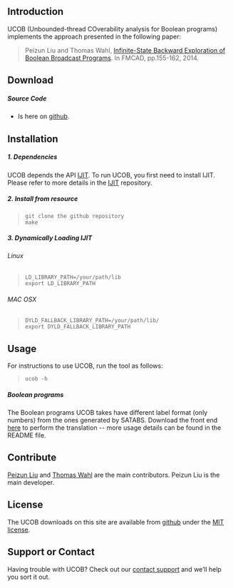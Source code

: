 ## Introduction
UCOB (Unbounded-thread COverability analysis for Boolean programs) implements the approach presented in the following paper:

>   Peizun Liu and Thomas Wahl, [Infinite-State Backward Exploration of Boolean Broadcast Programs](http://www.cs.utexas.edu/users/hunt/FMCAD/FMCAD14/proceedings/26_liu.pdf). In FMCAD, pp.155-162, 2014.


## Download
##### Source Code
* Is here on [github](https://github.com/lpzun/ucob).


## Installation
##### 1. Dependencies
UCOB depends the API [IJIT](https://github.com/lpzun/ijit). To run UCOB, you first need to install IJIT. Please refer to more details in the [IJIT](https://github.com/lpzun/ijit) repository.  

##### 2. Install from resource
>     git clone the github repository
>     make

##### 3. Dynamically Loading IJIT

###### Linux
>     LD_LIBRARY_PATH=/your/path/lib
>     export LD_LIBRARY_PATH

###### MAC OSX
>     DYLD_FALLBACK_LIBRARY_PATH=/your/path/lib/
>     export DYLD_FALLBACK_LIBRARY_PATH

## Usage
For instructions to use UCOB, run the tool as follows:
>     ucob -h

##### Boolean programs

The Boolean programs UCOB takes have different label format (only numbers) from the ones generated by SATABS. Download the front end [here](https://github.com/lpzun/ucob/tree/master/front) to perform the translation -- more usage details can be found in the README file. 

## Contribute
[Peizun Liu](https://github.com/lpzun) and [Thomas Wahl](http://www.ccs.neu.edu/home/wahl/) are the main contributors. Peizun Liu is the main developer. 

## License
The UCOB downloads on this site are available from [github](https://github.com/lpzun/ucob) under the [MIT license](https://github.com/lpzun/ucob/blob/master/LICENSE).

## Support or Contact
Having trouble with UCOB? Check out our [contact support](http://www.ccs.neu.edu/home/lpzun/) and we’ll help you sort it out.